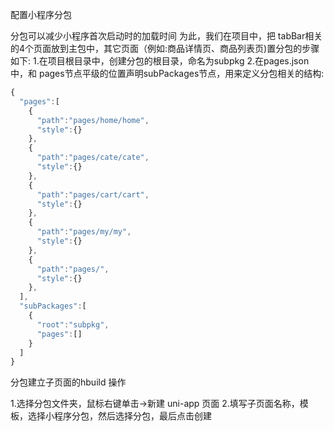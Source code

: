 配置小程序分包

分包可以减少小程序首次启动时的加载时间
为此，我们在项目中，把 tabBar相关的4个页面放到主包中，其它页面（例如:商品详情页、商品列表页)置分包的步骤如下:
1.在项目根目录中，创建分包的根目录，命名为subpkg
2.在pages.json中，和 pages节点平级的位置声明subPackages节点，用来定义分包相关的结构:

```javascript
{
  "pages":[
    {
      "path":"pages/home/home",
      "style":{}
    },
    {
      "path":"pages/cate/cate",
      "style":{}
    },
    {
      "path":"pages/cart/cart",
      "style":{}
    },
    {
      "path":"pages/my/my",
      "style":{}
    },
    {
      "path":"pages/",
      "style":{}
    },
  ],
  "subPackages":[
    {
      "root":"subpkg",
      "pages":[]
    }
  ]
}
```

分包建立子页面的hbuild 操作

1.选择分包文件夹，鼠标右键单击->新建 uni-app 页面
2.填写子页面名称，模板，选择小程序分包，然后选择分包，最后点击创建
